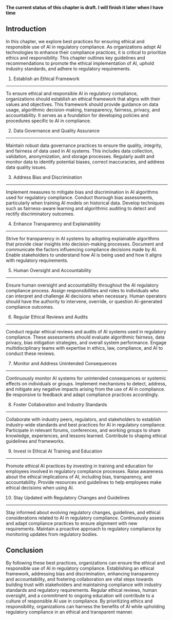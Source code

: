 **The current status of this chapter is draft. I will finish it later when I have time**

Introduction
------------

In this chapter, we explore best practices for ensuring ethical and responsible use of AI in regulatory compliance. As organizations adopt AI technologies to enhance their compliance practices, it is critical to prioritize ethics and responsibility. This chapter outlines key guidelines and recommendations to promote the ethical implementation of AI, uphold industry standards, and adhere to regulatory requirements.

1. Establish an Ethical Framework
---------------------------------

To ensure ethical and responsible AI in regulatory compliance, organizations should establish an ethical framework that aligns with their values and objectives. This framework should provide guidance on data usage, algorithmic decision-making, transparency, fairness, privacy, and accountability. It serves as a foundation for developing policies and procedures specific to AI in compliance.

2. Data Governance and Quality Assurance
----------------------------------------

Maintain robust data governance practices to ensure the quality, integrity, and fairness of data used in AI systems. This includes data collection, validation, anonymization, and storage processes. Regularly audit and monitor data to identify potential biases, correct inaccuracies, and address data quality issues.

3. Address Bias and Discrimination
----------------------------------

Implement measures to mitigate bias and discrimination in AI algorithms used for regulatory compliance. Conduct thorough bias assessments, particularly when training AI models on historical data. Develop techniques such as fairness-aware learning and algorithmic auditing to detect and rectify discriminatory outcomes.

4. Enhance Transparency and Explainability
------------------------------------------

Strive for transparency in AI systems by adopting explainable algorithms that provide clear insights into decision-making processes. Document and communicate the factors influencing compliance decisions made by AI. Enable stakeholders to understand how AI is being used and how it aligns with regulatory requirements.

5. Human Oversight and Accountability
-------------------------------------

Ensure human oversight and accountability throughout the AI regulatory compliance process. Assign responsibilities and roles to individuals who can interpret and challenge AI decisions when necessary. Human operators should have the authority to intervene, override, or question AI-generated compliance outcomes.

6. Regular Ethical Reviews and Audits
-------------------------------------

Conduct regular ethical reviews and audits of AI systems used in regulatory compliance. These assessments should evaluate algorithmic fairness, data privacy, bias mitigation strategies, and overall system performance. Engage multidisciplinary teams with expertise in ethics, law, compliance, and AI to conduct these reviews.

7. Monitor and Address Unintended Consequences
----------------------------------------------

Continuously monitor AI systems for unintended consequences or systemic effects on individuals or groups. Implement mechanisms to detect, address, and mitigate any negative impacts arising from the use of AI in compliance. Be responsive to feedback and adapt compliance practices accordingly.

8. Foster Collaboration and Industry Standards
----------------------------------------------

Collaborate with industry peers, regulators, and stakeholders to establish industry-wide standards and best practices for AI in regulatory compliance. Participate in relevant forums, conferences, and working groups to share knowledge, experiences, and lessons learned. Contribute to shaping ethical guidelines and frameworks.

9. Invest in Ethical AI Training and Education
----------------------------------------------

Promote ethical AI practices by investing in training and education for employees involved in regulatory compliance processes. Raise awareness about the ethical implications of AI, including bias, transparency, and accountability. Provide resources and guidelines to help employees make ethical decisions when using AI.

10. Stay Updated with Regulatory Changes and Guidelines
-------------------------------------------------------

Stay informed about evolving regulatory changes, guidelines, and ethical considerations related to AI in regulatory compliance. Continuously assess and adapt compliance practices to ensure alignment with new requirements. Maintain a proactive approach to regulatory compliance by monitoring updates from regulatory bodies.

Conclusion
----------

By following these best practices, organizations can ensure the ethical and responsible use of AI in regulatory compliance. Establishing an ethical framework, addressing bias and discrimination, enhancing transparency and accountability, and fostering collaboration are vital steps towards building trust with stakeholders and maintaining compliance with industry standards and regulatory requirements. Regular ethical reviews, human oversight, and a commitment to ongoing education will contribute to a culture of responsible AI use in compliance. By prioritizing ethics and responsibility, organizations can harness the benefits of AI while upholding regulatory compliance in an ethical and transparent manner.
